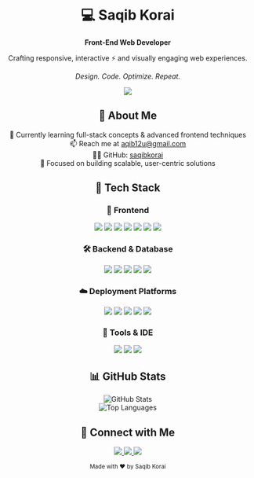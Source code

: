 <h1 align="center">💻 Saqib Korai</h1>
<p align="center"><strong>Front-End Web Developer</strong></p>
<p align="center">Crafting responsive, interactive ⚡ and visually engaging web experiences.</p>
<p align="center"><em>Design. Code. Optimize. Repeat.</em></p>

<p align="center">
  <a href="https://your-portfolio-link.com">
    <img src="https://img.shields.io/badge/View Portfolio-333333?style=flat-square&logoColor=white"/>
  </a>
</p>

<h2 align="center">🧠 About Me</h2>
<p align="center">
🌱 Currently learning full-stack concepts & advanced frontend techniques<br>
📫 Reach me at <a href="mailto:aqib12u@gmail.com">aqib12u@gmail.com</a><br>
👨‍💻 GitHub: <a href="https://github.com/saqibkorai">saqibkorai</a><br>
🎯 Focused on building scalable, user-centric solutions
</p>

<h2 align="center">🧰 Tech Stack</h2>

<h3 align="center">🚀 Frontend</h3>
<p align="center">
  <img src="https://img.shields.io/badge/HTML5-E34F26?style=for-the-badge&logo=html5&logoColor=white"/>
  <img src="https://img.shields.io/badge/CSS3-1572B6?style=for-the-badge&logo=css3&logoColor=white"/>
  <img src="https://img.shields.io/badge/Bootstrap-7952B3?style=for-the-badge&logo=bootstrap&logoColor=white"/>
  <img src="https://img.shields.io/badge/JavaScript-F7DF1E?style=for-the-badge&logo=javascript&logoColor=black"/>
  <img src="https://img.shields.io/badge/React-61DAFB?style=for-the-badge&logo=react&logoColor=black"/>
  <img src="https://img.shields.io/badge/Next.js-000000?style=for-the-badge&logo=next.js&logoColor=white"/>
  <img src="https://img.shields.io/badge/GSAP-88CE02?style=for-the-badge&logo=greensock&logoColor=white"/>
</p>

<h3 align="center">🛠️ Backend & Database</h3>
<p align="center">
  <img src="https://img.shields.io/badge/Node.js-339933?style=for-the-badge&logo=node.js&logoColor=white"/>
  <img src="https://img.shields.io/badge/Express.js-000000?style=for-the-badge&logo=express&logoColor=white"/>
  <img src="https://img.shields.io/badge/MongoDB-47A248?style=for-the-badge&logo=mongodb&logoColor=white"/>
  <img src="https://img.shields.io/badge/Supabase-3ECF8E?style=for-the-badge&logo=supabase&logoColor=white"/>
  <img src="https://img.shields.io/badge/NPM-CB3837?style=for-the-badge&logo=npm&logoColor=white"/>
</p>

<h3 align="center">☁️ Deployment Platforms</h3>
<p align="center">
  <img src="https://img.shields.io/badge/Vercel-000000?style=for-the-badge&logo=vercel&logoColor=white"/>
  <img src="https://img.shields.io/badge/Netlify-00C7B7?style=for-the-badge&logo=netlify&logoColor=white"/>
  <img src="https://img.shields.io/badge/Heroku-430098?style=for-the-badge&logo=heroku&logoColor=white"/>
  <img src="https://img.shields.io/badge/Railway-0B0D0E?style=for-the-badge&logo=railway&logoColor=white"/>
  <img src="https://img.shields.io/badge/Render-46E3B7?style=for-the-badge&logo=render&logoColor=white"/>
</p>

<h3 align="center">🧪 Tools & IDE</h3>
<p align="center">
  <img src="https://img.shields.io/badge/Git-F05032?style=for-the-badge&logo=git&logoColor=white"/>
  <img src="https://img.shields.io/badge/GitHub-181717?style=for-the-badge&logo=github&logoColor=white"/>
  <img src="https://img.shields.io/badge/VS_Code-007ACC?style=for-the-badge&logo=visual-studio-code&logoColor=white"/>
</p>

<h2 align="center">📊 GitHub Stats</h2>
<p align="center">
  <img src="https://github-readme-stats.vercel.app/api?username=saqibkorai&show_icons=true&theme=tokyonight" alt="GitHub Stats" />
  <br>
  <img src="https://github-readme-stats.vercel.app/api/top-langs/?username=saqibkorai&layout=compact&theme=tokyonight" alt="Top Languages" />
</p>

<h2 align="center">🔗 Connect with Me</h2>
<p align="center">
  <a href="mailto:aqib12u@gmail.com">
    <img src="https://img.shields.io/badge/-Email-c0392b?style=for-the-badge&logo=gmail&logoColor=white"/>
  </a>
  <a href="https://linkedin.com/in/saqib-khan-523922320">
    <img src="https://img.shields.io/badge/-LinkedIn-0e76a8?style=for-the-badge&logo=linkedin&logoColor=white"/>
  </a>
  <a href="https://facebook.com/sqb.07">
    <img src="https://img.shields.io/badge/-Facebook-1877F2?style=for-the-badge&logo=facebook&logoColor=white"/>
  </a>
</p>

<p align="center"><sub>Made with ❤️ by Saqib Korai</sub></p>

